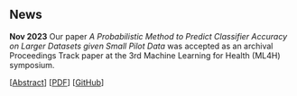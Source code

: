## News

**Nov 2023** Our paper *A Probabilistic Method to Predict Classifier Accuracy on Larger Datasets given Small Pilot Data* was accepted as an archival Proceedings Track paper at the 3rd Machine Learning for Health (ML4H) symposium.

[[Abstract](https://proceedings.mlr.press/v225/harvey23a.html)] [[PDF](https://proceedings.mlr.press/v225/harvey23a/harvey23a.pdf)] [[GitHub](https://github.com/tufts-ml/extrapolating-classifier-accuracy-to-larger-datasets)]
